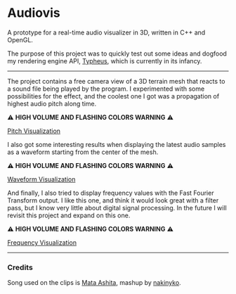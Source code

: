 # Audiovis
A prototype for a real-time audio visualizer in 3D, written in C++ and OpenGL.

The purpose of this project was to quickly test out some ideas and dogfood my rendering engine API, [Typheus](https://github.com/caioguedesam/typheus), which is currently in its infancy.

---

The project contains a free camera view of a 3D terrain mesh that reacts to a sound file being played by the program. I experimented with some possibilities for the effect, and the coolest one I got was a propagation of highest audio pitch along time.

:warning: **HIGH VOLUME AND FLASHING COLORS WARNING** :warning:

[Pitch Visualization](https://user-images.githubusercontent.com/36515465/214288849-93eb1776-78a5-4ef8-8bb6-4799ab69e973.mp4)

I also got some interesting results when displaying the latest audio samples as a waveform starting from the center of the mesh.

:warning: **HIGH VOLUME AND FLASHING COLORS WARNING** :warning:

[Waveform Visualization](https://user-images.githubusercontent.com/36515465/214288886-9313a06d-277e-42fa-bc9f-cd2d9c6459cf.mp4)

And finally, I also tried to display frequency values with the Fast Fourier Transform output. I like this one, and think it would look great with a filter pass, but I know very little about digital signal processing. In the future I will revisit this project and expand on this one.

:warning: **HIGH VOLUME AND FLASHING COLORS WARNING** :warning:

[Frequency Visualization](https://user-images.githubusercontent.com/36515465/214288897-875a0383-43b1-4c1d-b4b4-d7e6dd01393c.mp4)

---
### Credits

Song used on the clips is [Mata Ashita](https://youtu.be/PIxC5I8W2zI), mashup by [nakinyko](https://www.youtube.com/@nakinyko).

